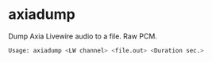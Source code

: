 axiadump
========

Dump Axia Livewire audio to a file. Raw PCM. 

```bash
Usage: axiadump <LW channel> <file.out> <Duration sec.>
```
